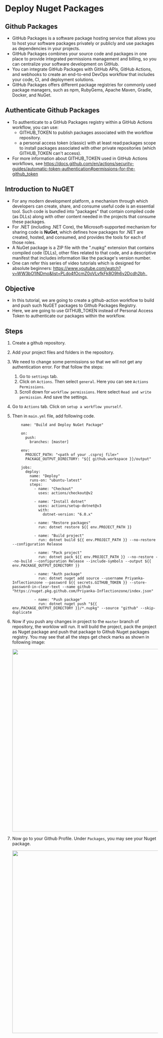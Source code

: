 # Deploy Nuget Packages
## Github Packages
* GitHub Packages is a software package hosting service that allows you to host your software packages privately or publicly and use packages as dependencies in your projects. 
* GitHub Packages combines your source code and packages in one place to provide integrated permissions management and billing, so you can centralize your software development on GitHub. 
* You can integrate GitHub Packages with GitHub APIs, GitHub Actions, and webhooks to create an end-to-end DevOps workflow that includes your code, CI, and deployment solutions.
* GitHub Packages offers different package registries for commonly used package managers, such as npm, RubyGems, Apache Maven, Gradle, Docker, and NuGet. 

## Authenticate Github Packages
* To authenticate to a GitHub Packages registry within a GitHub Actions workflow, you can use:
    - GITHUB_TOKEN to publish packages associated with the workflow repository.
    - a personal access token (classic) with at least read:packages scope to install packages associated with other private repositories (which GITHUB_TOKEN can't access). 
* For more information about GITHUB_TOKEN used in GitHub Actions workflows, see https://docs.github.com/en/actions/security-guides/automatic-token-authentication#permissions-for-the-github_token 

## Introduction to NuGET
* For any modern development platform, a mechanism through which developers can create, share, and consume useful code is an essential tool. Such code is bundled into "packages" that contain compiled code (as DLLs) along with other content needed in the projects that consume these packages. 
* For .NET (including .NET Core), the Microsoft-supported mechanism for sharing code is **NuGet**, which defines how packages for .NET are created, hosted, and consumed, and provides the tools for each of those roles. 
* A NuGet package is a ZIP file with the ".nupkg" extension that contains compiled code (DLLs), other files related to that code, and a descriptive manifest that includes information like the package's version number. 
* One can refer this series of video tutorials which is designed for absolute beginners: https://www.youtube.com/watch?v=WW3bO1lNDmo&list=PLdo4fOcmZ0oVLvfkFk8O9h6v2Dcdh2bh_ 

## Objective 
* In this tutorial, we are going to create a github-action workflow to build and push such NuGET packages to Github Packages Registry. 
* Here, we are going to use GITHUB_TOKEN instead of Personal Access Token to authenticate our packages within the workflow. 

## Steps
1. Create a github repository.
2. Add your project files and folders in the repository. 
3. We need to change some permissions so that we will not get any authentication error. For that follow the steps:
    1. Go to `settings` tab.
    2. Click on `Actions`. Then select `general`. Here you can see `Actions Permissions`. 
    3. Scroll down for `workflow permissions`. Here select `Read and write permission`. And save the settings.

4. Go to `Actions` tab. Click on `setup a workflow yourself`.
5. Then in `main.yml` file, add following code.

    ```
        name: "Build and Deploy NuGet Package"

        on:
          push:
            branches: [master]

        env:
          PROJECT_PATH: "<path of your .csproj file>"
          PACKAGE_OUTPUT_DIRECTORY: "${{ github.workspace }}/output"

        jobs:
          deploy:
            name: "Deploy"
            runs-on: "ubuntu-latest"
            steps:
              - name: "Checkout"
                uses: actions/checkout@v2

              - name: "Install dotnet"
                uses: actions/setup-dotnet@v3
                with:
                  dotnet-version: "6.0.x"

              - name: "Restore packages"
                run: dotnet restore ${{ env.PROJECT_PATH }}

              - name: "Build project"
                run: dotnet build ${{ env.PROJECT_PATH }} --no-restore --configuration Release

              - name: "Pack project"
                run: dotnet pack ${{ env.PROJECT_PATH }} --no-restore --no-build --configuration Release --include-symbols --output ${{ env.PACKAGE_OUTPUT_DIRECTORY }}

              - name: "Auth package"
                run: dotnet nuget add source --username Priyanka-Inflectionzone --password ${{ secrets.GITHUB_TOKEN }} --store-password-in-clear-text --name github "https://nuget.pkg.github.com/Priyanka-Inflectionzone/index.json"

              - name: "Push package"
                run: dotnet nuget push "${{ env.PACKAGE_OUTPUT_DIRECTORY }}/*.nupkg" --source "github" --skip-duplicate
    ``` 

6. Now if you push any changes in project to the `master` branch of repository, the worklow will run. It will build the project, pack the project as Nuget package and push that package to Github Nuget packages registry. You may see that all the steps get check marks as shown in following image:

    <img src="./Images/workflow.png" width="600"/> 

7. Now go to your Github Profile. Under `Packages`, you may see your Nuget package. 

    <img src="./Images/package.png" width="600"/> 
